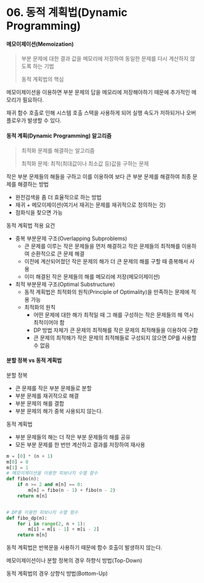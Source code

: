 # 06. 동적 계획법(Dynamic Programming)

#### 메모이제이션(Memoization)

> 부분 문제에 대한 결과 값을 메모리에 저장하여 동일한 문제를 다시 계산하지 않도록 하는 기법
>
> 동적 계획법의 핵심

메모이제이션을 이용하면 부분 문제의 답을 메모리에 저장해야하기 때문에 추가적인 메모리가  필요하다.

재귀 함수 호출로 인해 시스템 호출 스택을 사용하게 되어 실행 속도가 저하되거나 오버플로우가 발생할 수 있다.

#### 동적 계획(Dynamic Programming) 알고리즘

> 최적화 문제를 해결하는 알고리즘
>
> 최적화 문제: 최적(최대값이나 최소값 등)값을 구하는 문제

작은 부분 문제들의 해들을 구하고 이를 이용하여 보다 큰 부분 문제를 해결하여 최종 문제를 해결하는 방법

- 완전검색을 좀 더 효율적으로 하는 방법
- 재귀 + 메모이제이션(여기서 재귀는 문제를 재귀적으로 정의하는 것)
- 점화식을 찾으면 가능

동적 계획법 적용 요건

* 중복 부분문제 구조(Overlapping Subproblems)
  * 큰 문제를 이루는 작은 문제들을 먼저 해결하고 작은 문제들의 최적해를 이용하여 순환적으로 큰 문제 해결
  * 이전에 계산되어졌던 작은 문제의 해가 더 큰 문제의 해를 구할 때 중복해서 사용
  * 이미 해결된 작은 문제들의 해를 메모리에 저장(메모이제이션)
* 최적 부분문제 구조(Optimal Substructure)
  * 동적 계획법은 최적화의 원칙(Principle of Optimality)을 만족하는 문제에 적용 가능
  * 최적화의 원칙
    * 어떤 문제에 대한 해가 최적일 때 그 해를 구성하는 작은 문제들의 해 역시 최적이어야 함
    * DP 방법 자체가 큰 문제의 최적해를 작은 문제의 최적해들을 이용하여 구함
    * 큰 문제의 최적해가 작은 문제의 최적해들로 구성되지 않으면 DP를 사용할 수 없음

#### 분할 정복 vs 동적 계획법

분할 정복

- 큰 문제를 작은 부분 문제들로 분할
- 부분 문제를 재귀적으로 해결
- 부분 문제의 해를 결합
- 부분 문제의 해가 중복 사용되지 않는다.

동적 계획법

- 부분 문제들의 해는 더 작은 부분 문제들의 해를 공유
- 모든 부분 문제를 한 번만 계산하고 결과를 저장하여 재사용

```python
m = [0] * (n + 1)
m[0] = 0
m[1] = 1
# 메모이제이션을 이용한 피보나치 수열 함수
def fibo(n):
    if n >= 2 and m[n] == 0:
        m[n] = fibo(n - 1) + fibo(n - 2)
    return m[n]


# DP를 이용한 피보나치 수열 함수
def fibo_dp(n):
    for i in range(2, n + 1):
        m[i] = m[i - 1] + m[i - 2]
    return m[n]
```

동적 계획법은 반복문을 사용하기 때문에 함수 호출이 발생하지 않는다.

메모이제이션이나 분할 정복의 경우 하향식 방법(Top-Down)

동적 계획법의 경우 상향식 방법(Bottom-Up)